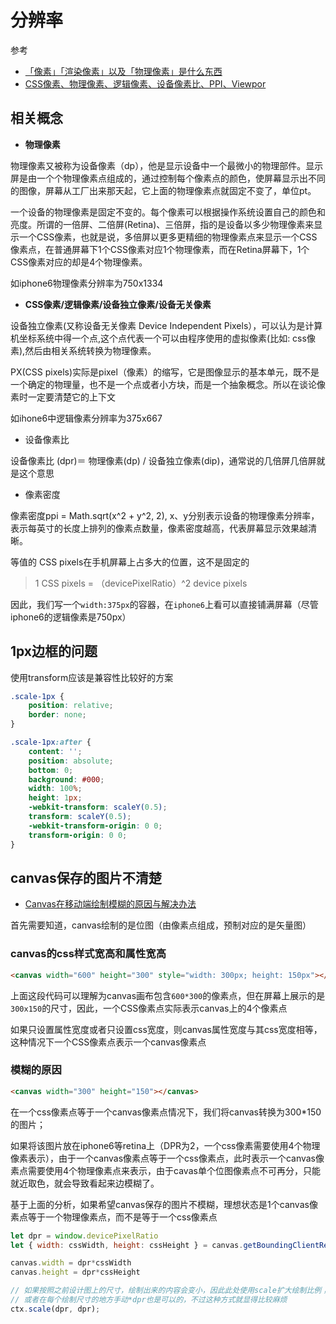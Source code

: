 
分辨率
===
参考
* [「像素」「渲染像素」以及「物理像素」是什么东西](https://www.zhihu.com/question/27261444/answer/35898885)
* [CSS像素、物理像素、逻辑像素、设备像素比、PPI、Viewpor](https://github.com/jawil/blog/issues/21)

## 相关概念


* **物理像素**

物理像素又被称为设备像素（dp），他是显示设备中一个最微小的物理部件。显示屏是由一个个物理像素点组成的，通过控制每个像素点的颜色，使屏幕显示出不同的图像，屏幕从工厂出来那天起，它上面的物理像素点就固定不变了，单位pt。

一个设备的物理像素是固定不变的。每个像素可以根据操作系统设置自己的颜色和亮度。所谓的一倍屏、二倍屏(Retina)、三倍屏，指的是设备以多少物理像素来显示一个CSS像素，也就是说，多倍屏以更多更精细的物理像素点来显示一个CSS像素点，在普通屏幕下1个CSS像素对应1个物理像素，而在Retina屏幕下，1个CSS像素对应的却是4个物理像素。

如iphone6物理像素分辨率为750x1334

* **CSS像素/逻辑像素/设备独立像素/设备无关像素**

设备独立像素(又称设备无关像素 Device Independent Pixels），可以认为是计算机坐标系统中得一个点,这个点代表一个可以由程序使用的虚拟像素(比如: css像素),然后由相关系统转换为物理像素。

PX(CSS pixels)实际是pixel（像素）的缩写，它是图像显示的基本单元，既不是一个确定的物理量，也不是一个点或者小方块，而是一个抽象概念。所以在谈论像素时一定要清楚它的上下文

如ihone6中逻辑像素分辨率为375x667

* 设备像素比 

设备像素比 (dpr)＝ 物理像素(dp) / 设备独立像素(dip)，通常说的几倍屏几倍屏就是这个意思

* 像素密度

像素密度ppi = Math.sqrt(x^2 + y^2, 2), x、y分别表示设备的物理像素分辨率，表示每英寸的长度上排列的像素点数量，像素密度越高，代表屏幕显示效果越清晰。


等值的 CSS pixels在手机屏幕上占多大的位置，这不是固定的

>  1 CSS pixels = （devicePixelRatio）^2 device pixels

因此，我们写一个`width:375px`的容器，在`iphone6`上看可以直接铺满屏幕（尽管iphone6的逻辑像素是750px）

## 1px边框的问题

使用transform应该是兼容性比较好的方案
```css
.scale-1px {
    position: relative;
    border: none;
}

.scale-1px:after {
    content: '';
    position: absolute;
    bottom: 0;
    background: #000;
    width: 100%;
    height: 1px;
    -webkit-transform: scaleY(0.5);
    transform: scaleY(0.5);
    -webkit-transform-origin: 0 0;
    transform-origin: 0 0;
}
```

## canvas保存的图片不清楚
* [Canvas在移动端绘制模糊的原因与解决办法](https://segmentfault.com/a/1190000019007037)

首先需要知道，canvas绘制的是位图（由像素点组成，预制对应的是矢量图）

### canvas的css样式宽高和属性宽高
```html
<canvas width="600" height="300" style="width: 300px; height: 150px"></canvas>
```
上面这段代码可以理解为canvas画布包含`600*300`的像素点，但在屏幕上展示的是`300x150`的尺寸，因此，一个CSS像素点实际表示canvas上的4个像素点

如果只设置属性宽度或者只设置css宽度，则canvas属性宽度与其css宽度相等，这种情况下一个CSS像素点表示一个canvas像素点

### 模糊的原因
```html
<canvas width="300" height="150"></canvas>
```
在一个css像素点等于一个canvas像素点情况下，我们将canvas转换为300*150的图片；

如果将该图片放在iphone6等retina上（DPR为2，一个css像素需要使用4个物理像素表示），由于一个canvas像素点等于一个css像素点，此时表示一个canvas像素点需要使用4个物理像素点来表示，由于cavas单个位图像素点不可再分，只能就近取色，就会导致看起来边模糊了。

基于上面的分析，如果希望canvas保存的图片不模糊，理想状态是1个canvas像素点等于一个物理像素点，而不是等于一个css像素点
```js
let dpr = window.devicePixelRatio
let { width: cssWidth, height: cssHeight } = canvas.getBoundingClientRect();

canvas.width = dpr*cssWidth
canvas.height = dpr*cssHeight

// 如果按照之前设计图上的尺寸，绘制出来的内容会变小，因此此处使用scale扩大绘制比例；
// 或者在每个绘制尺寸的地方手动*dpr也是可以的，不过这种方式就显得比较麻烦
ctx.scale(dpr, dpr);
```